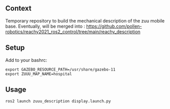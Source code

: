 ## Context
Temporary repository to build the mechanical description of the zuu mobile base.
Eventually, will be merged into :
https://github.com/pollen-robotics/reachy2021_ros2_control/tree/main/reachy_description

## Setup
Add to your bashrc:
```
export GAZEBO_RESOURCE_PATH=/usr/share/gazebo-11
export ZUUU_MAP_NAME=hospital
```

## Usage
```
ros2 launch zuuu_description display.launch.py
```